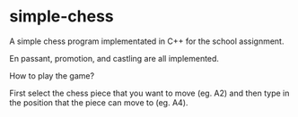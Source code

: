 # simple-chess
A simple chess program implementated in C++ for the school assignment.

En passant, promotion, and castling are all implemented.


How to play the game?

First select the chess piece that you want to move (eg. A2)
and then type in the position that the piece can move to (eg. A4).
